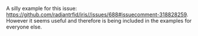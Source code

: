 A silly example for this issue: https://github.com/radiantrfid/iris//issues/688#issuecomment-318828259.
However it seems useful and therefore is being included in the examples for everyone else.